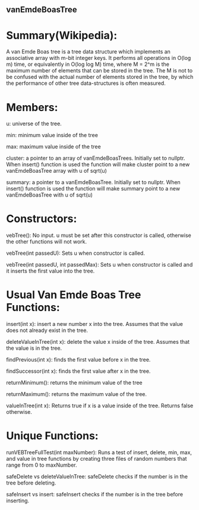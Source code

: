 ## vanEmdeBoasTree
# Summary(Wikipedia):
A van Emde Boas tree is a tree data structure which implements an associative array with m-bit integer keys. It performs all operations in O(log m) time, 
or equivalently in O(log log M) time, where M = 2^m is the maximum number of elements that can be stored in the tree. 
The M is not to be confused with the actual number of elements stored in the tree, by which the performance of other tree data-structures is often measured. 

# Members:

u: universe of the tree.

min: minimum value inside of the tree

max: maximum value inside of the tree

cluster: a pointer to an array of vanEmdeBoasTrees. Initially set to nullptr. When insert() function is used the function will make cluster point to a new vanEmdeBoasTree array with u of sqrt(u)

summary: a pointer to a vanEmdeBoasTree. Initially set to nullptr. When insert() function is used the function will make summary point to a new vanEmdeBoasTree with u of sqrt(u)

# Constructors:
vebTree(): No input. u must be set after this constructor is called, otherwise the other functions will not work.

vebTree(int passedU): Sets u when constructor is called.

vebTree(int passedU, int passedMax): Sets u when constructor is called and it inserts the first value into the tree.

# Usual Van Emde Boas Tree Functions:

insert(int x): insert a new number x into the tree. Assumes that the value does not already exist in the tree.

deleteValueInTree(int x): delete the value x inside of the tree. Assumes that the value is in the tree.

findPrevious(int x): finds the first value before x in the tree.

findSuccessor(int x): finds the first value after x in the tree.

returnMinimum(): returns the minimum value of the tree

returnMaximum(): returns the maximum value of the tree.

valueInTree(int x): Returns true if x is a value inside of the tree. Returns false otherwise.

# Unique Functions:
runVEBTreeFullTest(int maxNumber): Runs a test of insert, delete, min, max, and value in tree functions by creating three files of random numbers that range from 0 to maxNumber.

safeDelete vs deleteValueInTree: safeDelete checks if the number is in the tree before deleting.

safeInsert vs insert: safeInsert checks if the number is in the tree before inserting.
